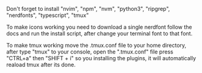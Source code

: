 Don't forget to install "nvim", "npm", "nvm", "python3", "ripgrep", "nerdfonts", "typescript", "tmux"

To make icons working you need to download a single nerdfont follow the docs and run the install script, after change your terminal font to that font.

To make tmux working move the .tmux.conf file to your home directory, after type "tmux" to your console, open the ".tmux.conf" file press "CTRL+a" then "SHIFT + i" so you installing the plugins, it will automatically reaload tmux after its done.
